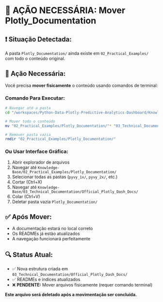 # 🚨 AÇÃO NECESSÁRIA: Mover Plotly_Documentation

## ❗ **Situação Detectada:**
A pasta `Plotly_Documentation/` ainda existe em `02_Practical_Examples/` com todo o conteúdo original.

## 🎯 **Ação Necessária:**
Você precisa **mover fisicamente** o conteúdo usando comandos de terminal:

### **Comando Para Executar:**
```bash
# Navegar até a pasta
cd "/workspaces/Python-Data-Plotly-Predictive-Analytics-Dashboard/Knowledge-Base"

# Mover todo o conteúdo
mv "02_Practical_Examples/Plotly_Documentation/"* "03_Technical_Documentation/Official_Plotly_Dash_Docs/"

# Remover pasta vazia
rmdir "02_Practical_Examples/Plotly_Documentation/"
```

### **Ou Usar Interface Gráfica:**
1. Abrir explorador de arquivos
2. Navegar até `Knowledge-Base/02_Practical_Examples/Plotly_Documentation/`
3. Selecionar todas as pastas (`pyvy_1x/`, `pyvy_2x/`, etc.)
4. Cortar (Ctrl+X)
5. Navegar até `Knowledge-Base/03_Technical_Documentation/Official_Plotly_Dash_Docs/`
6. Colar (Ctrl+V)
7. Deletar pasta vazia `Plotly_Documentation/`

## ✅ **Após Mover:**
- A documentação estará no local correto
- Os READMEs já estão atualizados
- A navegação funcionará perfeitamente

## 🔍 **Status Atual:**
- ✅ Nova estrutura criada em `03_Technical_Documentation/Official_Plotly_Dash_Docs/`
- ✅ READMEs e índices atualizados
- ❌ **PENDENTE:** Mover arquivos fisicamente (requer comando terminal)

**Este arquivo será deletado após a movimentação ser concluída.**
